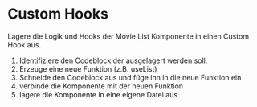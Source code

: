 # Custom Hooks

Lagere die Logik und Hooks der Movie List Komponente in einen Custom Hook aus.

1. Identifiziere den Codeblock der ausgelagert werden soll.
2. Erzeuge eine neue Funktion (z.B. useList)
3. Schneide den Codeblock aus und füge ihn in die neue Funktion ein
4. verbinde die Komponente mit der neuen Funktion
5. lagere die Komponente in eine eigene Datei aus
